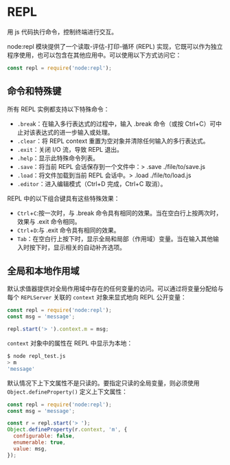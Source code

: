 # REPL
用 js 代码执行命令，控制终端进行交互。

node:repl 模块提供了一个读取-评估-打印-循环 (REPL) 实现，它既可以作为独立程序使用，也可以包含在其他应用中。可以使用以下方式访问它：
```js
const repl = require('node:repl');
```
## 命令和特殊键
所有 REPL 实例都支持以下特殊命令：
- `.brea`k：在输入多行表达式的过程中，输入 .break 命令（或按 Ctrl+C）可中止对该表达式的进一步输入或处理。
- `.clear`：将 REPL context 重置为空对象并清除任何输入的多行表达式。
- `.exit`：关闭 I/O 流，导致 REPL 退出。
- `.help`：显示此特殊命令列表。
- `.save`：将当前 REPL 会话保存到一个文件中：> .save ./file/to/save.js
- `.load`：将文件加载到当前 REPL 会话中。> .load ./file/to/load.js
- `.editor`：进入编辑模式（Ctrl+D 完成，Ctrl+C 取消）。

REPL 中的以下组合键具有这些特殊效果：

- `Ctrl`+`C`:按一次时，与 .break 命令具有相同的效果。当在空白行上按两次时，效果与 .exit 命令相同。
- `Ctrl`+`D`:与 .exit 命令具有相同的效果。
- `Tab`：在空白行上按下时，显示全局和局部（作用域）变量。当在输入其他输入时按下时，显示相关的自动补齐选项。

## 全局和本地作用域
默认求值器提供对全局作用域中存在的任何变量的访问。可以通过将变量分配给与每个 `REPLServer` 关联的 `context` 对象来显式地向 REPL 公开变量：
```js
const repl = require('node:repl');
const msg = 'message';

repl.start('> ').context.m = msg; 
```
`context` 对象中的属性在 REPL 中显示为本地：
```bash
$ node repl_test.js
> m
'message'
```

默认情况下上下文属性不是只读的。要指定只读的全局变量，则必须使用 `Object.defineProperty()` 定义上下文属性：
```js
const repl = require('node:repl');
const msg = 'message';

const r = repl.start('> ');
Object.defineProperty(r.context, 'm', {
  configurable: false,
  enumerable: true,
  value: msg,
});
```


